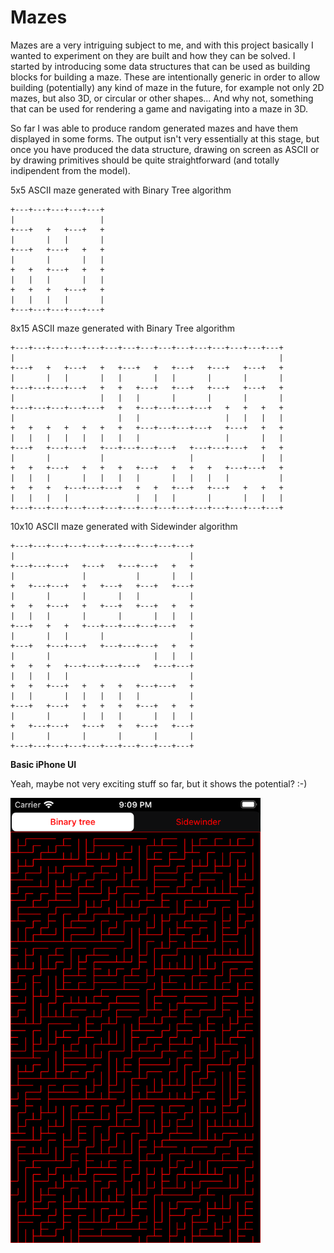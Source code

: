 # Mazes

Mazes are a very intriguing subject to me, and with this project basically I wanted to experiment on they are built and how they can be solved.
I started by introducing some data structures that can be used as building blocks for building a maze.
These are intentionally generic in order to allow building (potentially) any kind of maze in the future, for example not only 2D mazes, but also 3D, or circular or other shapes... And why not, something that can be used for rendering a game and navigating into a maze in 3D.

So far I was able to produce random generated mazes and have them displayed in some forms.
The output isn't very essentially at this stage, but once you have produced the data structure, drawing on screen as ASCII or by drawing primitives should be quite straightforward (and totally indipendent from the model).

5x5 ASCII maze generated with Binary Tree algorithm
```
+---+---+---+---+---+
|                   |
+---+   +   +---+   +
|       |   |       |
+---+   +---+   +   +
|       |       |   |
+   +   +---+   +   +
|   |   |       |   |
+   +   +   +---+   +
|   |   |   |       |
+---+---+---+---+---+
```

8x15 ASCII maze generated with Binary Tree algorithm
```
+---+---+---+---+---+---+---+---+---+---+---+---+---+---+---+
|                                                           |
+---+   +   +---+   +   +---+   +   +---+   +---+   +---+   +
|       |   |       |   |       |   |       |       |       |
+---+---+---+---+   +   +   +---+   +---+   +---+   +---+   +
|                   |   |   |       |       |       |       |
+---+---+---+---+---+   +   +---+---+---+---+   +   +   +   +
|                       |   |                   |   |   |   |
+   +   +   +   +   +   +   +---+---+---+---+   +---+   +   +
|   |   |   |   |   |   |   |                   |       |   |
+---+   +---+---+   +---+---+---+---+   +---+---+---+   +   +
|       |           |                   |               |   |
+   +   +---+   +   +   +   +---+   +   +   +   +---+---+   +
|   |   |       |   |   |   |       |   |   |   |           |
+   +   +   +---+---+---+   +   +   +---+   +---+   +   +   +
|   |   |   |               |   |   |       |       |   |   |
+---+---+---+---+---+---+---+---+---+---+---+---+---+---+---+
```

10x10 ASCII maze generated with Sidewinder algorithm
```
+---+---+---+---+---+---+---+---+---+---+
|                                       |
+---+---+---+   +---+   +---+---+   +   +
|               |           |       |   |
+   +---+---+   +   +---+   +---+   +---+
|       |       |       |   |           |
+   +   +---+   +   +---+   +---+   +   +
|   |   |       |       |       |   |   |
+---+   +   +   +---+---+---+---+---+   +
|       |   |       |                   |
+---+   +---+---+   +---+---+---+   +   +
|       |                       |   |   |
+   +   +   +---+---+---+---+   +---+---+
|   |   |   |                           |
+   +   +---+   +   +   +   +---+---+   +
|   |       |   |   |   |   |           |
+---+   +---+   +   +   +   +---+   +   +
|       |       |   |   |       |   |   |
+   +---+---+   +---+   +   +---+   +---+
|       |       |       |       |       |
+---+---+---+---+---+---+---+---+---+---+
```

**Basic iPhone UI**

Yeah, maybe not very exciting stuff so far, but it shows the potential? :-)

<img src="Screenshots/BinaryTree.png" width=400>
